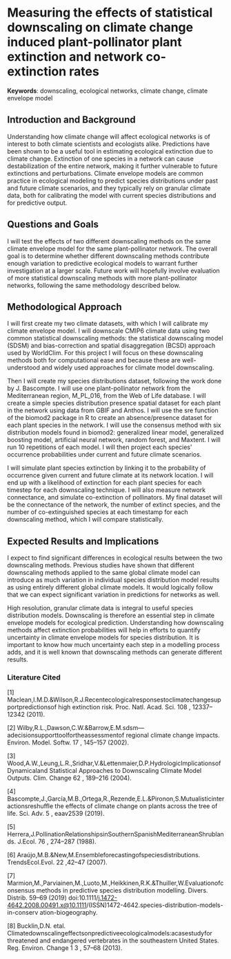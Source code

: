 # Measuring the effects of statistical downscaling on climate change induced plant-pollinator plant extinction and network co-extinction rates

__Keywords__:  downscaling, ecological networks, climate change, climate envelope model

## Introduction and Background

Understanding how climate change will affect ecological networks is of interest to both climate scientists and ecologists alike. Predictions have been shown to be a useful tool in estimating ecological extinction due to climate change. Extinction of one species in a network can cause destabilization of the entire network, making it further vulnerable to future extinctions and perturbations. Climate envelope models are common practice in ecological modeling to predict species distributions under past and future climate scenarios, and they typically rely on granular climate data, both for calibrating the model with current species distributions and for predictive output.

## Questions and Goals

I will test the effects of two different downscaling methods on the same climate envelope model for the same plant-pollinator network. The overall goal is to determine whether different downscaling methods contribute enough variation to predictive ecological models to warrant further investigation at a larger scale. Future work will hopefully involve evaluation of more statistical downscaling methods with more plant-pollinator networks, following the same methodology described below.

## Methodological Approach

I will first create my two climate datasets, with which I will calibrate my climate envelope model. I will downscale CMIP6 climate data using two common statistical downscaling methods: the statistical downscaling model (SDSM) and bias-correction and spatial disaggregation (BCSD) approach used by WorldClim. For this project I will focus on these downscaling methods both for computational ease and because these are well-understood and widely used approaches for climate model downscaling.

Then I will create my species distributions dataset, following the work done by J. Bascompte. I will use one plant-pollinator network from the Mediterranean region, M_PL_016, from the Web of Life database. I will create a simple species distribution presence spatial dataset for each plant in the network using data from GBIF and Anthos. I will use the  sre  function of the  biomod2  package in R to create an absence/presence dataset for each plant species in the network. I will use the consensus method with six distribution models found in  biomod2: generalized linear model, generalized boosting model, artificial neural network, random forest, and Maxtent. I will run 10 repetitions of each model. I will then project each species’ occurrence probabilities under current and future climate scenarios.

I will simulate plant species extinction by linking it to the probability of occurrence given current and future climate at its network location. I will end up with a likelihood of extinction for each plant species for each timestep for each downscaling technique. I will also measure network connectance, and simulate co-extinction of pollinators. My final dataset will be the connectance of the network, the number of extinct species, and the number of co-extinguished species at each timestamp for each downscaling method, which I will compare statistically.

## Expected Results and Implications

I expect to find significant differences in ecological results between the two downscaling methods. Previous studies have shown that different downscaling methods applied to the same global climate model can introduce as much variation in individual species distribution model results as using entirely different global climate models. It would logically follow that we can expect significant variation in predictions for networks as well.

High resolution, granular climate data is integral to useful species distribution models. Downscaling is therefore an essential step in climate envelope models for ecological prediction. Understanding how downscaling methods affect extinction probabilities will help in efforts to quantify uncertainty in climate envelope models for species distribution. It is important to know how much uncertainty each step in a modelling process adds, and it is well known that downscaling methods can generate different results.

### Literature Cited

[1] Maclean,I.M.D.&Wilson,R.J.Recentecologicalresponsestoclimatechangesupportpredictionsof high extinction risk.  Proc. Natl. Acad. Sci.  108 , 12337–12342 (2011).

[2] Wilby,R.L.,Dawson,C.W.&Barrow,E.M.sdsm—adecisionsupporttoolfortheassessmentof regional climate change impacts.  Environ. Model. Softw.  17 , 145–157 (2002).

[3] Wood,A.W.,Leung,L.R.,Sridhar,V.&Lettenmaier,D.P.HydrologicImplicationsofDynamicaland Statistical Approaches to Downscaling Climate Model Outputs.  Clim. Change  62 , 189–216 (2004).

[4] Bascompte,J.,García,M.B.,Ortega,R.,Rezende,E.L.&Pironon,S.Mutualisticinteractionsreshuffle the effects of climate change on plants across the tree of life.  Sci. Adv.  5 , eaav2539 (2019).

[5] Herrera,J.PollinationRelationshipsinSouthernSpanishMediterraneanShrublands. J.Ecol. 76 , 274–287 (1988).

[6] Araújo,M.B.&New,M.Ensembleforecastingofspeciesdistributions. TrendsEcol.Evol. 22 ,42–47 (2007).

[7] Marmion,M.,Parviainen,M.,Luoto,M.,Heikkinen,R.K.&Thuiller,W.Evaluationofconsensus methods in predictive species distribution modelling.  Divers. Distrib.  59–69 (2019) doi:10.1111/j.1472-4642.2008.00491.x@10.1111/(ISSN)1472-4642.species-distribution-models-in-conserv ation-biogeography.

[8] Bucklin,D.N. etal. Climatedownscalingeffectsonpredictiveecologicalmodels:acasestudyfor threatened and endangered vertebrates in the southeastern United States.  Reg. Environ. Change 1  3 , 57–68 (2013).
